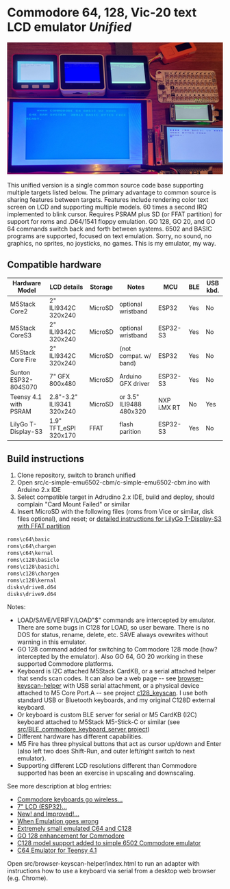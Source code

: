 # Commodore 64, 128, Vic-20 text LCD emulator *Unified* #

![Unified models](media/models.jpg)

This unified version is a single common source code base supporting multiple targets listed below.  The primary advantage to common source is sharing features between targets.  Features include rendering color text screen on LCD and supporting multiple models.  60 times a second IRQ implemented to blink cursor. Requires PSRAM plus SD (or FFAT partition) for support for roms and .D64/1541 floppy emulation.   GO 128, GO 20, and GO 64 commands switch back and forth between systems.  6502 and BASIC programs are supported, focused on text emulation.  Sorry, no sound, no graphics, no sprites, no joysticks, no games.  This is my emulator, my way.

## Compatible hardware ##

| Hardware Model        | LCD details               | Storage | Notes                   | MCU         | BLE | USB kbd. |
| --------------------- | ------------------------- | ------- | ----------------------- | ----------- | --- | -------- |
| M5Stack Core2         | 2" ILI9342C 320x240       | MicroSD | optional wristband      | ESP32       | Yes | No       |
| M5Stack CoreS3        | 2" ILI9342C 320x240       | MicroSD | optional wristband      | ESP32-S3    | Yes | No       |       
| M5Stack Core Fire     | 2" ILI9342C 320x240       | MicroSD | (not compat. w/ band)   | ESP32       | Yes | No       |
| Sunton ESP32-804S070  | 7" GFX 800x480            | MicroSD | Arduino GFX driver      | ESP32-S3    | Yes | No       |
| Teensy 4.1 with PSRAM | 2.8"-3.2" ILI9341 320x240 | MicroSD | or 3.5" ILI9488 480x320 | NXP i.MX RT | No  | Yes      |
| LilyGo T-Display-S3   | 1.9" TFT_eSPI 320x170     | FFAT    | flash parition          | ESP32-S3    | Yes | No       |

## Build instructions ##

1. Clone repository, switch to branch unified
2. Open src/c-simple-emu6502-cbm/c-simple-emu6502-cbm.ino with Arduino 2.x IDE
3. Select compatible target in Adrudino 2.x IDE, build and deploy, should complain "Card Mount Failed" or similar
4. Insert MicroSD with the following files (roms from Vice or similar, disk files optional), and reset; or [detailed instructions for LilyGo T-Display-S3 with FFAT partition](https://github.com/davervw/c-simple-emu6502-cbm/tree/lilygo-t-display-s3)

```
roms\c64\basic
roms\c64\chargen
roms\c64\kernal
roms\c128\basiclo
roms\c128\basichi
roms\c128\chargen
roms\c128\kernal
disks\drive8.d64
disks\drive9.d64
```

Notes:

* LOAD/SAVE/VERIFY/LOAD"$" commands are intercepted by emulator.  There are some bugs in C128 for LOAD, so user beware.  There is no DOS for status, rename, delete, etc.  SAVE always ovewrites without warning in this emulator.
* GO 128 command added for switching to Commodore 128 mode (how? intercepted by the emulator).   Also GO 64, GO 20 working in these supported Commodore platforms.
* Keyboard is I2C attached M5Stack CardKB, or a serial attached helper that sends scan codes.  It can also be a web page -- see [browser-keyscan-helper](https://github.com/davervw/c-simple-emu6502-cbm/tree/unified/src/browser-keyscan-helper) with USB serial attachment, or a physical device attached to M5 Core Port.A -- see project [c128_keyscan](https://github.com/davervw/c128_keyscan/tree/ninetyone_tx2_itsy_bitsy).  I use both standard USB or Bluetooth keyboards, and my original C128D external keyboard.  
* Or keyboard is custom BLE server for serial or M5 CardKB (I2C) keyboard attached to M5Stack M5-Stick-C or similar (see [src/BLE_commodore_keyboard_server project](https://github.com/davervw/c-simple-emu6502-cbm/tree/unified/src/BLE_commodore_keyboard_server)) 
* Different hardware has different capabilities.  
* M5 Fire has three physical buttons that act as cursor up/down and Enter (also left two does Shift-Run, and outer left/right switch to next emulator).
* Supporting different LCD resolutions different than Commodore supported has been an exercise in upscaling and downscaling.

See more description at blog entries:

* [Commodore keyboards go wireless...](https://techwithdave.davevw.com/2023/12/commodore-keyboards-go-wireless-for-my.html)
* [7" LCD (ESP32)...](https://techwithdave.davevw.com/2023/12/7-lcd-esp32-with-c64-text-emulator.html)
* [New! and Improved!...](https://techwithdave.davevw.com/2023/12/new-and-improved-c64-text-emulator.html)
* [When Emulation goes wrong](https://techwithdave.davevw.com/2023/11/when-emulation-goes-wrong.html)
* [Extremely small emulated C64 and C128](https://techwithdave.davevw.com/2023/06/extremely-small-emulated-c64.html)
* [GO 128 enhancement for Commodore](https://techwithdave.davevw.com/2022/05/go.html)
* [C128 model support added to simple 6502 Commodore emulator](https://techwithdave.davevw.com/2022/05/simplec128.html)
* [C64 Emulator for Teensy 4.1](https://techwithdave.davevw.com/2021/02/c64-emulator-for-teensy-41-lcdusbsd.html)

Open src/browser-keyscan-helper/index.html to run an adapter with instructions how to use a keyboard via serial from a desktop web browser (e.g. Chrome).
